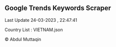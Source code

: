 

## Google Trends Keywords Scraper 
 
Last Update 24-03-2023 , 22:47:41

Country List :
VIETNAM.json



© Abdul Muttaqin 
